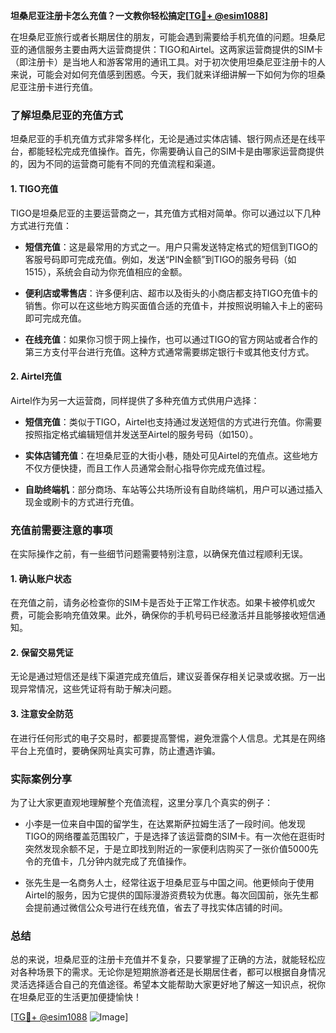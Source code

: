 **坦桑尼亚注册卡怎么充值？一文教你轻松搞定[[TG💪+ @esim1088](https://t.me/s/esim1088)]**

在坦桑尼亚旅行或者长期居住的朋友，可能会遇到需要给手机充值的问题。坦桑尼亚的通信服务主要由两大运营商提供：TIGO和Airtel。这两家运营商提供的SIM卡（即注册卡）是当地人和游客常用的通讯工具。对于初次使用坦桑尼亚注册卡的人来说，可能会对如何充值感到困惑。今天，我们就来详细讲解一下如何为你的坦桑尼亚注册卡进行充值。

### 了解坦桑尼亚的充值方式

坦桑尼亚的手机充值方式非常多样化，无论是通过实体店铺、银行网点还是在线平台，都能轻松完成充值操作。首先，你需要确认自己的SIM卡是由哪家运营商提供的，因为不同的运营商可能有不同的充值流程和渠道。

#### 1. TIGO充值

TIGO是坦桑尼亚的主要运营商之一，其充值方式相对简单。你可以通过以下几种方式进行充值：

- **短信充值**：这是最常用的方式之一。用户只需发送特定格式的短信到TIGO的客服号码即可完成充值。例如，发送“PIN金额”到TIGO的服务号码（如1515），系统会自动为你充值相应的金额。
  
- **便利店或零售店**：许多便利店、超市以及街头的小商店都支持TIGO充值卡的销售。你可以在这些地方购买面值合适的充值卡，并按照说明输入卡上的密码即可完成充值。

- **在线充值**：如果你习惯于网上操作，也可以通过TIGO的官方网站或者合作的第三方支付平台进行充值。这种方式通常需要绑定银行卡或其他支付方式。

#### 2. Airtel充值

Airtel作为另一大运营商，同样提供了多种充值方式供用户选择：

- **短信充值**：类似于TIGO，Airtel也支持通过发送短信的方式进行充值。你需要按照指定格式编辑短信并发送至Airtel的服务号码（如150）。

- **实体店铺充值**：在坦桑尼亚的大街小巷，随处可见Airtel的充值点。这些地方不仅方便快捷，而且工作人员通常会耐心指导你完成充值过程。

- **自助终端机**：部分商场、车站等公共场所设有自助终端机，用户可以通过插入现金或刷卡的方式进行充值。

### 充值前需要注意的事项

在实际操作之前，有一些细节问题需要特别注意，以确保充值过程顺利无误。

#### 1. 确认账户状态

在充值之前，请务必检查你的SIM卡是否处于正常工作状态。如果卡被停机或欠费，可能会影响充值效果。此外，确保你的手机号码已经激活并且能够接收短信通知。

#### 2. 保留交易凭证

无论是通过短信还是线下渠道完成充值后，建议妥善保存相关记录或收据。万一出现异常情况，这些凭证将有助于解决问题。

#### 3. 注意安全防范

在进行任何形式的电子交易时，都要提高警惕，避免泄露个人信息。尤其是在网络平台上充值时，要确保网址真实可靠，防止遭遇诈骗。

### 实际案例分享

为了让大家更直观地理解整个充值流程，这里分享几个真实的例子：

- 小李是一位来自中国的留学生，在达累斯萨拉姆生活了一段时间。他发现TIGO的网络覆盖范围较广，于是选择了该运营商的SIM卡。有一次他在逛街时突然发现余额不足，于是立即找到附近的一家便利店购买了一张价值5000先令的充值卡，几分钟内就完成了充值操作。

- 张先生是一名商务人士，经常往返于坦桑尼亚与中国之间。他更倾向于使用Airtel的服务，因为它提供的国际漫游资费较为优惠。每次回国前，张先生都会提前通过微信公众号进行在线充值，省去了寻找实体店铺的时间。

### 总结

总的来说，坦桑尼亚的注册卡充值并不复杂，只要掌握了正确的方法，就能轻松应对各种场景下的需求。无论你是短期旅游者还是长期居住者，都可以根据自身情况灵活选择适合自己的充值途径。希望本文能帮助大家更好地了解这一知识点，祝你在坦桑尼亚的生活更加便捷愉快！

[[TG💪+ @esim1088](https://t.me/s/esim1088) ![Image](https://i.postimg.cc/4NQfJmqS/Snipaste-2025-05-13-00-14-12.png)]